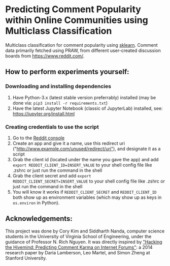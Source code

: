 # Predicting Comment Popularity within Online Communities using Multiclass Classification

Multiclass classification for comment popularity using [sklearn](https://scikit-learn.org/stable/). Comment data primarily fetched using PRAW, from different user-created discussion boards from https://www.reddit.com/.

## How to perform experiments yourself:

### Downloading and installing dependencies

1. Have Python-3.x (latest stable version preferrably) installed (may be done via: `pip3 install -r requirements.txt`)
2. Have the latest Jupyter Notebook (classic of JupyterLab) installed, see: https://jupyter.org/install.html

### Creating credentials to use the script

1. Go to the [Reddit console](https://www.reddit.com/prefs/apps)
2. Create an app and give it a name, use this redirect uri ("<http://www.example.com/unused/redirect/uri">), and designate it as a script
3. Grab the client id (located under the name you gave the app) and add `export REDDIT_CLIENT_ID=INSERT_VALUE` to your shell config file like .zshrc or just run the command in the shell
4. Grab the client secret and add `export REDDIT_CLIENT_SECRET=INSERT_VALUE` to your shell config file like .zshrc or just run the command in the shell
5. You will know it works if `REDDIT_CLIENT_SECRET` and `REDDIT_CLIENT_ID` both show up as environment variables (which may show up as keys in `os.environ` in Python).

## Acknowledgements:

This project was done by Cory Kim and Siddharth Nanda, computer science students in the University of Virginia School of Engineering, under the guidance of Professor N. Rich Nguyen. It was directly inspired by ["Hacking the Hivemind:
Predicting Comment Karma on Internet Forums"](http://cs229.stanford.edu/proj2014/Daria%20Lamberson,Leo%20Martel,%20Simon%20Zheng,Hacking%20the%20Hivemind.pdf): a 2014 research paper by Daria Lamberson, Leo Martel, and Simon Zheng at Stanford University.
